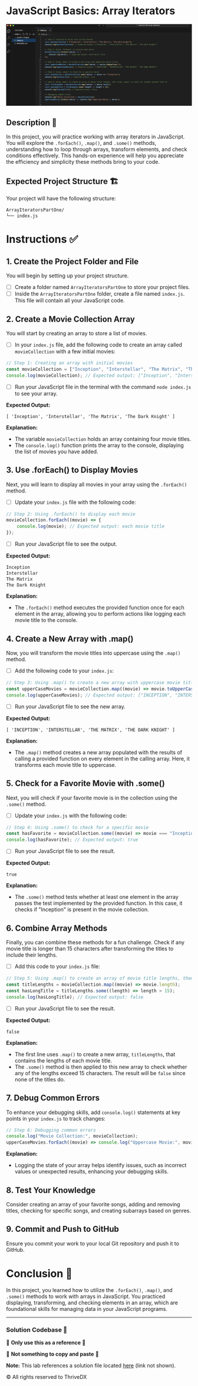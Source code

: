 
# JavaScript Basics: Array Iterators
![Screenshot of the finished webpage](assets/images/complete.png)

## Description 📄
In this project, you will practice working with array iterators in JavaScript. You will explore the `.forEach()`, `.map()`, and `.some()` methods, understanding how to loop through arrays, transform elements, and check conditions effectively. This hands-on experience will help you appreciate the efficiency and simplicity these methods bring to your code.

## Expected Project Structure 🏗️
Your project will have the following structure:
```
ArrayIteratorsPartOne/
└── index.js
```

# Instructions ✅

## 1. **Create the Project Folder and File**
You will begin by setting up your project structure.

- [ ] Create a folder named `ArrayIteratorsPartOne` to store your project files.
- [ ] Inside the `ArrayIteratorsPartOne` folder, create a file named `index.js`. This file will contain all your JavaScript code.

## 2. **Create a Movie Collection Array**
You will start by creating an array to store a list of movies.

- [ ] In your `index.js` file, add the following code to create an array called `movieCollection` with a few initial movies:

```javascript
// Step 1: Creating an array with initial movies
const movieCollection = ["Inception", "Interstellar", "The Matrix", "The Dark Knight"];
console.log(movieCollection); // Expected output: ["Inception", "Interstellar", "The Matrix", "The Dark Knight"]
```

- [ ] Run your JavaScript file in the terminal with the command `node index.js` to see your array.

**Expected Output:**
```
[ 'Inception', 'Interstellar', 'The Matrix', 'The Dark Knight' ]
```

**Explanation:**
- The variable `movieCollection` holds an array containing four movie titles.
- The `console.log()` function prints the array to the console, displaying the list of movies you have added.

## 3. **Use .forEach() to Display Movies**
Next, you will learn to display all movies in your array using the `.forEach()` method.

- [ ] Update your `index.js` file with the following code:

```javascript
// Step 2: Using .forEach() to display each movie
movieCollection.forEach((movie) => {
    console.log(movie); // Expected output: each movie title
});
```

- [ ] Run your JavaScript file to see the output.

**Expected Output:**
```
Inception
Interstellar
The Matrix
The Dark Knight
```

**Explanation:**
- The `.forEach()` method executes the provided function once for each element in the array, allowing you to perform actions like logging each movie title to the console.

## 4. **Create a New Array with .map()**
Now, you will transform the movie titles into uppercase using the `.map()` method.

- [ ] Add the following code to your `index.js`:

```javascript
// Step 3: Using .map() to create a new array with uppercase movie titles
const upperCaseMovies = movieCollection.map((movie) => movie.toUpperCase());
console.log(upperCaseMovies); // Expected output: ["INCEPTION", "INTERSTELLAR", "THE MATRIX", "THE DARK KNIGHT"]
```

- [ ] Run your JavaScript file to see the new array.

**Expected Output:**
```
[ 'INCEPTION', 'INTERSTELLAR', 'THE MATRIX', 'THE DARK KNIGHT' ]
```

**Explanation:**
- The `.map()` method creates a new array populated with the results of calling a provided function on every element in the calling array. Here, it transforms each movie title to uppercase.

## 5. **Check for a Favorite Movie with .some()**
Next, you will check if your favorite movie is in the collection using the `.some()` method.

- [ ] Update your `index.js` with the following code:

```javascript
// Step 4: Using .some() to check for a specific movie
const hasFavorite = movieCollection.some((movie) => movie === "Inception");
console.log(hasFavorite); // Expected output: true
```

- [ ] Run your JavaScript file to see the result.

**Expected Output:**
```
true
```

**Explanation:**
- The `.some()` method tests whether at least one element in the array passes the test implemented by the provided function. In this case, it checks if "Inception" is present in the movie collection.

## 6. **Combine Array Methods**
Finally, you can combine these methods for a fun challenge. Check if any movie title is longer than 15 characters after transforming the titles to include their lengths.

- [ ] Add this code to your `index.js` file:

```javascript
// Step 5: Using .map() to create an array of movie title lengths, then using .some() to check for lengths greater than 15
const titleLengths = movieCollection.map((movie) => movie.length);
const hasLongTitle = titleLengths.some((length) => length > 15);
console.log(hasLongTitle); // Expected output: false
```

- [ ] Run your JavaScript file to see the result.

**Expected Output:**
```
false
```

**Explanation:**
- The first line uses `.map()` to create a new array, `titleLengths`, that contains the lengths of each movie title.
- The `.some()` method is then applied to this new array to check whether any of the lengths exceed 15 characters. The result will be `false` since none of the titles do.


## 7. **Debug Common Errors**
To enhance your debugging skills, add `console.log()` statements at key points in your `index.js` to track changes:

```javascript
// Step 6: Debugging common errors
console.log("Movie Collection:", movieCollection);
upperCaseMovies.forEach((movie) => console.log("Uppercase Movie:", movie));
```

**Explanation:**
- Logging the state of your array helps identify issues, such as incorrect values or unexpected results, enhancing your debugging skills.

## 8. **Test Your Knowledge**
Consider creating an array of your favorite songs, adding and removing titles, checking for specific songs, and creating subarrays based on genres.

## 9. **Commit and Push to GitHub**
Ensure you commit your work to your local Git repository and push it to GitHub.

# Conclusion 📄
In this project, you learned how to utilize the `.forEach()`, `.map()`, and `.some()` methods to work with arrays in JavaScript. You practiced displaying, transforming, and checking elements in an array, which are foundational skills for managing data in your JavaScript programs.

---

### Solution Codebase 👀
🛑 **Only use this as a reference** 🛑

💾 **Not something to copy and paste** 💾

**Note:** This lab references a solution file located [here](https://github.com/HackerUSA-CE/aisd-jse-04-array-adventures/tree/solution) (link not shown).



© All rights reserved to ThriveDX